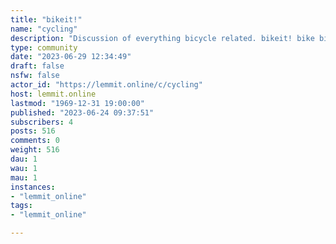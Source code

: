 ```yaml
---
title: "bikeit!" 
name: "cycling"
description: "Discussion of everything bicycle related. bikeit! bike bikes bicycle bicycles bicycling cycling."
type: community
date: "2023-06-29 12:34:49"
draft: false
nsfw: false
actor_id: "https://lemmit.online/c/cycling"
host: lemmit.online
lastmod: "1969-12-31 19:00:00"
published: "2023-06-24 09:37:51"
subscribers: 4
posts: 516
comments: 0
weight: 516
dau: 1
wau: 1
mau: 1
instances:
- "lemmit_online"
tags: 
- "lemmit_online"

---
```

